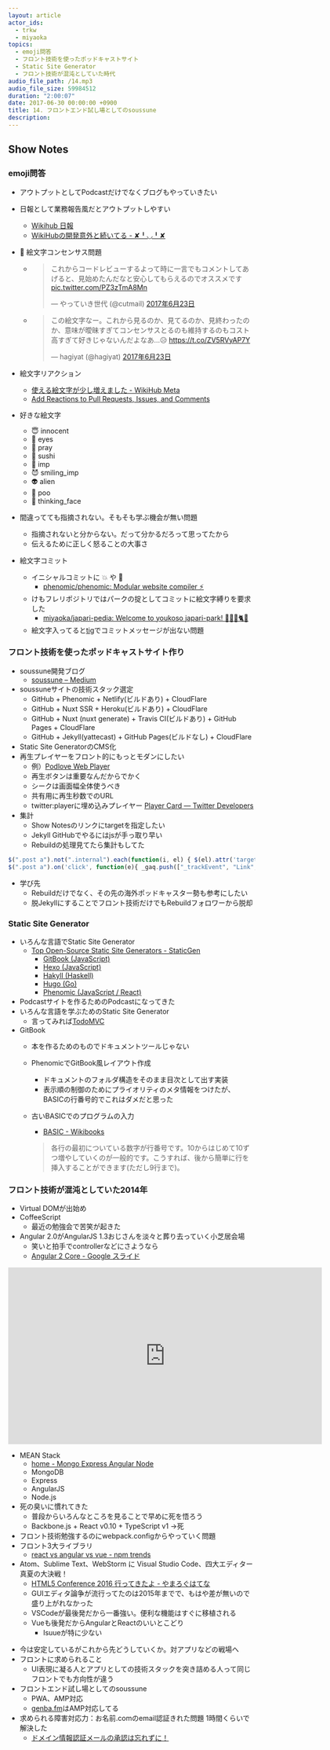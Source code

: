 ```yaml
---
layout: article
actor_ids:
  - trkw
  - miyaoka
topics:
  - emoji問答
  - フロント技術を使ったポッドキャストサイト
  - Static Site Generator
  - フロント技術が混沌としていた時代
audio_file_path: /14.mp3
audio_file_size: 59984512
duration: "2:00:07"
date: 2017-06-30 00:00:00 +0900
title: 14. フロントエンド試し場としてのsoussune
description:
---
```


## Show Notes

### emoji問答

- アウトプットとしてPodcastだけでなくブログもやっていきたい
- 日報として業務報告風だとアウトプットしやすい
  - [Wikihub 日報](https://nippo.wikihub.io/)
  - [WikiHubの開発意外と続いてる - ✘╹◡╹✘](http://r7kamura.hatenablog.com/entry/2016/03/11/062129)
- 👀 絵文字コンセンサス問題
  - <blockquote class="twitter-tweet" data-lang="ja"><p lang="ja" dir="ltr">これからコードレビューするよって時に一言でもコメントしてあげると、見始めたんだなと安心してもらえるのでオススメです <a href="https://t.co/PZ3zTmA8Mn">pic.twitter.com/PZ3zTmA8Mn</a></p>&mdash; やっていき世代 (@cutmail) <a href="https://twitter.com/cutmail/status/878067741277560834">2017年6月23日</a></blockquote>
  - <blockquote class="twitter-tweet" data-lang="ja"><p lang="ja" dir="ltr">この絵文字なー。これから見るのか、見てるのか、見終わったのか、意味が曖昧すぎてコンセンサスとるのも維持するのもコスト高すぎて好きじゃないんだよなあ…😥 <a href="https://t.co/ZV5RVyAP7Y">https://t.co/ZV5RVyAP7Y</a></p>&mdash; hagiyat (@hagiyat) <a href="https://twitter.com/hagiyat/status/878220135906934784">2017年6月23日</a></blockquote>

- 絵文字リアクション
  - [使える絵文字が少し増えました - WikiHub Meta](https://meta.wikihub.io/@r7kamura/20160406161208)
  - [Add Reactions to Pull Requests, Issues, and Comments](https://github.com/blog/2119-add-reactions-to-pull-requests-issues-and-comments)
- 好きな絵文字
  - 😇  innocent
  - 👀  eyes
  - 🙏  pray
  - 🍣  sushi
  - 👿  imp
  - 😈 smiling_imp
  - 👽  alien
  - 💩  poo
  - 🤔 thinking_face
- 間違ってても指摘されない。そもそも学ぶ機会が無い問題
  - 指摘されないと分からない。だって分かるだろって思ってたから
  - 伝えるために正しく怒ることの大事さ
- 絵文字コミット
  - イニシャルコミットに 💥 や 🌱
    - [phenomic/phenomic: Modular website compiler ⚡️](https://github.com/phenomic/phenomic)
  - けもフレリポジトリではパークの掟としてコミットに絵文字縛りを要求した
    - [miyaoka/japari-pedia: Welcome to youkoso japari-park! 🌴💥🚕🐈😧](https://github.com/miyaoka/japari-pedia)
  - 絵文字入ってると[tig](https://github.com/jonas/tig)でコミットメッセージが出ない問題

### フロント技術を使ったポッドキャストサイト作り

- soussune開発ブログ
  - [soussune – Medium](https://medium.com/soussune)
- soussuneサイトの技術スタック選定
  - GitHub + Phenomic + Netlify(ビルドあり) + CloudFlare
  - GitHub + Nuxt SSR + Heroku(ビルドあり) + CloudFlare
  - GitHub + Nuxt (nuxt generate) + Travis CI(ビルドあり) + GitHub Pages + CloudFlare
  - GitHub + Jekyll(yattecast) + GitHub Pages(ビルドなし) + CloudFlare
- Static Site GeneratorのCMS化
- 再生プレイヤーをフロント的にもっとモダンにしたい
  - 例）[Podlove Web Player](http://docs.podlove.org/podlove-web-player/)
  - 再生ボタンは重要なんだからでかく
  - シークは画面幅全体使うべき
  - 共有用に再生秒数でのURL
  - twitter:playerに埋め込みプレイヤー [Player Card — Twitter Developers](https://dev.twitter.com/cards/types/player)
- 集計
  - Show Notesのリンクにtargetを指定したい
  - Jekyll GitHubでやるにはjsが手っ取り早い
  - Rebuildの処理見てたら集計もしてた

~~~js
$(".post a").not(".internal").each(function(i, el) { $(el).attr('target', '_blank') });
$(".post a").on('click', function(e){ _gaq.push(["_trackEvent", "Link", "click", $(this).attr('href')]) });
~~~

- 学び先
  - Rebuildだけでなく、その先の海外ポッドキャスター勢も参考にしたい
  - 脱Jekyllにすることでフロント技術だけでもRebuildフォロワーから脱却


### Static Site Generator

- いろんな言語でStatic Site Generator
  - [Top Open-Source Static Site Generators - StaticGen](https://www.staticgen.com/)
    - [GitBook (JavaScript)](https://www.staticgen.com/gitbook)
    - [Hexo (JavaScript)](https://www.staticgen.com/hexo)
    - [Hakyll (Haskell)](https://www.staticgen.com/hakyll)
    - [Hugo (Go)](https://www.staticgen.com/hugo)
    - [Phenomic (JavaScript / React)](https://www.staticgen.com/phenomic)
- Podcastサイトを作るためのPodcastになってきた
- いろんな言語を学ぶためのStatic Site Generator
  - 言ってみれば[TodoMVC](http://todomvc.com/)
- GitBook
  - 本を作るためのものでドキュメントツールじゃない
  - PhenomicでGitBook風レイアウト作成
    - ドキュメントのフォルダ構造をそのまま目次として出す実装
    - 表示順の制御のためにプライオリティのメタ情報をつけたが、BASICの行番号的でこれはダメだと思った
  - 古いBASICでのプログラムの入力
    - [BASIC - Wikibooks](https://ja.wikibooks.org/wiki/BASIC#.E8.A1.8C.E7.95.AA.E5.8F.B7)

    > 各行の最初についている数字が行番号です。10からはじめて10ずつ増やしていくのが一般的です。こうすれば、後から簡単に行を挿入することができます(ただし9行まで)。

### フロント技術が混沌としていた2014年

- Virtual DOMが出始め
- CoffeeScript
  - 最近の勉強会で苦笑が起きた
- Angular 2.0がAngularJS 1.3おじさんを淡々と葬り去っていく小芝居会場
  - 笑いと拍手でcontrollerなどにさようなら
  - [Angular 2 Core - Google スライド](https://docs.google.com/presentation/d/1XQP0_NTzCUcFweauLlkZpbbhNVYbYy156oD--KLmXsk/edit#slide=id.g498be00ed_028)

<iframe width="640" height="360" src="https://www.youtube.com/embed/gNmWybAyBHI?start=540" frameborder="0" allowfullscreen></iframe>

- MEAN Stack
  - [home - Mongo Express Angular Node](http://mean.io/)
  - MongoDB
  - Express
  - AngularJS
  - Node.js
- 死の臭いに慣れてきた
  - 普段からいろんなところを見ることで早めに死を悟ろう
  - Backbone.js + React v0.10 + TypeScript v1 →死
- フロント技術勉強するのにwebpack.configからやっていく問題
- フロント3大ライブラリ
  - [react vs angular vs vue - npm trends](http://www.npmtrends.com/react-vs-angular-vs-vue)
- Atom、Sublime Text、WebStorm に Visual Studio Code、四大エディター真夏の大決戦！
  - [HTML5 Conference 2016 行ってきたよ - やまろぐはてな](http://yamanoku.hatenablog.com/entry/2016/09/04/HTML5_Conference_2016_%E8%A1%8C%E3%81%A3%E3%81%A6%E3%81%8D%E3%81%9F%E3%82%88)
  - GUIエディタ論争が流行ってたのは2015年までで、もはや差が無いので盛り上がれなかった
  - VSCodeが最後発だから一番強い。便利な機能はすぐに移植される
  - Vueも後発だからAngularとReactのいいとこどり
    - Isuueが特に少ない

<div class="speakerdeck-wrapper">
<script async class="speakerdeck-embed" data-slide="38" data-id="b3dc07712f164740b960467e55edf055" data-ratio="1.33333333333333" src="//speakerdeck.com/assets/embed.js"></script>
</div>

- 今は安定しているがこれから先どうしていくか。対アプリなどの戦場へ
- フロントに求められること
  - UI表現に凝る人とアプリとしての技術スタックを突き詰める人って同じフロントでも方向性が違う
- フロントエンド試し場としてのsoussune
  - PWA、AMP対応
  - [genba.fm](https://genba.fm/)はAMP対応してる
- 求められる障害対応力：お名前.comのemail認証きれた問題 1時間くらいで解決した
  - [ドメイン情報認証メールの承認は忘れずに！](http://www.beginnerweb.net/domainwhois.html)
